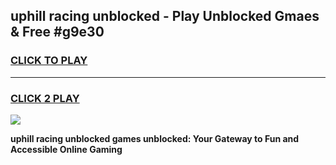 
## uphill racing unblocked - Play Unblocked Gmaes & Free #g9e30
<h3>
<a href="https://news.freeplayer.one?title=uphill_racing_unblocked&ref=03M">CLICK TO PLAY</a></h3>
<hr>

<h3>
<a href="https://news.freeplayer.one?title=uphill_racing_unblocked&ref=03M">CLICK 2 PLAY</a>
  
</h3>

<a href="https://news.freeplayer.one?title=uphill_racing_unblocked&ref=03M"><img src="https://clearcache.store/games.png"></a>


**uphill racing unblocked games unblocked: Your Gateway to Fun and Accessible Online Gaming**
